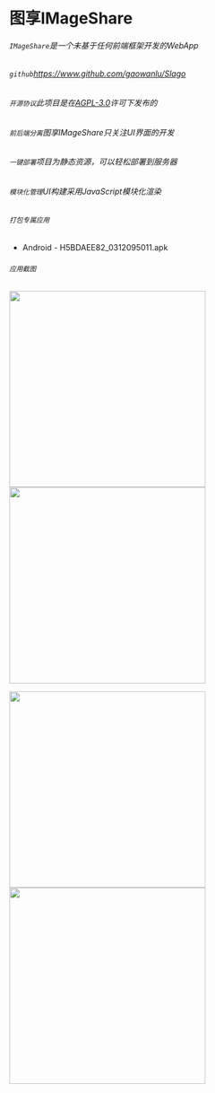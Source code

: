 # 图享IMageShare
###### `IMageShare`是一个未基于任何前端框架开发的WebApp
###### `github`https://www.github.com/gaowanlu/Slago
###### `开源协议`此项目是在[AGPL-3.0](https://www.gnu.org/licenses/agpl-3.0.txt)许可下发布的
###### `前后端分离`图享IMageShare只关注UI界面的开发
###### `一键部署`项目为静态资源，可以轻松部署到服务器
###### `模块化管理`UI构建采用JavaScript模块化渲染
###### `打包专属应用`
* Android - H5BDAEE82_0312095011.apk
###### `应用截图`
<p float="left">
  <img src="https://img-blog.csdnimg.cn/20210312122437998.png?x-oss-process=image/watermark,type_ZmFuZ3poZW5naGVpdGk,shadow_10,text_aHR0cHM6Ly9ibG9nLmNzZG4ubmV0L3FxXzQ1ODEyOTQx,size_16,color_FFFFFF,t_70#pic_center" width="350" />
  <img src="https://img-blog.csdnimg.cn/20210312122456508.png?x-oss-process=image/watermark,type_ZmFuZ3poZW5naGVpdGk,shadow_10,text_aHR0cHM6Ly9ibG9nLmNzZG4ubmV0L3FxXzQ1ODEyOTQx,size_16,color_FFFFFF,t_70#pic_center" width="350" /> 
</p>
<p float="left">
  <img src="https://img-blog.csdnimg.cn/20210312122503772.png?x-oss-process=image/watermark,type_ZmFuZ3poZW5naGVpdGk,shadow_10,text_aHR0cHM6Ly9ibG9nLmNzZG4ubmV0L3FxXzQ1ODEyOTQx,size_16,color_FFFFFF,t_70#pic_center" width="350" />
  <img src="https://img-blog.csdnimg.cn/20210312122513913.png?x-oss-process=image/watermark,type_ZmFuZ3poZW5naGVpdGk,shadow_10,text_aHR0cHM6Ly9ibG9nLmNzZG4ubmV0L3FxXzQ1ODEyOTQx,size_16,color_FFFFFF,t_70#pic_center" width="350" /> 
</p>
